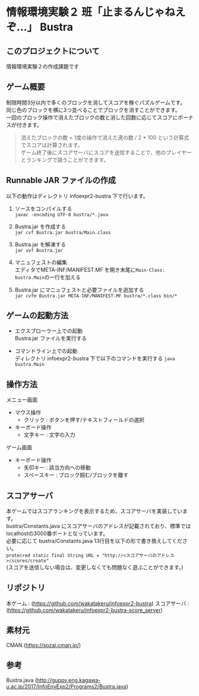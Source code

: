 # 情報環境実験２ 班「止まるんじゃねえぞ…」 Bustra

## このプロジェクトについて
情報環境実験２の作成課題です

## ゲーム概要
制限時間3分以内で多くのブロックを消してスコアを稼ぐパズルゲームです。  
同じ色のブロックを横に3つ並べることでブロックを消すことができます。  
一回のブロック操作で消えたブロックの数と消した回数に応じてスコアにボーナスが付きます。  
> 消えたブロックの数 × 1度の操作で消えた連の数 / 2 * 100 という計算式でスコアは計算されます。  
ゲーム終了後にスコアサーバにスコアを送信することで、他のプレイヤーとランキングで競うことができます。  

## Runnable JAR ファイルの作成
以下の動作はディレクトリ infoexpr2-bustra 下で行います。

1. ソースをコンパイルする  
   `javac -encoding UTF-8 bustra/*.java`

2. Bustra.jar を作成する  
   `jar cvf Bustra.jar bustra/Main.class`

3. Bustra.jar を解凍する  
   `jar xvf Bustra.jar`

4. マニュフェストの編集  
   エディタでMETA-INF/MANIFEST.MF を開き末尾に`Main-Class: bustra.Main`の一行を加える

5. Bustra.jar にマニュフェストと必要ファイルを追加する  
   `jar cvfm Bustra.jar META-INF/MANIFEST.MF bustra/*.class bin/*`

## ゲームの起動方法

  - エクスプローラー上での起動  
    Bustra.jar ファイルを実行する

  - コマンドライン上での起動  
    ディレクトリ infoexpr2-bustra 下で以下のコマンドを実行する
    `java bustra.Main`
 
## 操作方法  
メニュー画面  
  - マウス操作
    - クリック   : ボタンを押す/テキストフィールドの選択
  - キーボード操作
    - 文字キー : 文字の入力

ゲーム画面  
  - キーボード操作  
    - 矢印キー   : 該当方向への移動
    - スペースキー : ブロック掴む/ブロックを離す

## スコアサーバ
本ゲームではスコアランキングを表示するため、スコアサーバを実装しています。  
bustra/Constants.java にスコアサーバのアドレスが記載されており、標準ではlocalhostの3000番ポートとなっています。  
必要に応じて bustra/Constants.java 13行目を以下の形で書き換えしてください。  
`protecred static final String URL = "http://<スコアサーバのアドレス>/scores/create"`  
(スコアを送信しない場合は、変更しなくても問題なく遊ぶことができます。)  

## リポジトリ
本ゲーム   : (https://github.com/wakatakeru/infoexpr2-bustra)
スコアサーバ : (https://github.com/wakatakeru/infoexpr2-bustra-score_server)

## 素材元
CMAN (https://sozai.cman.jp/)

## 参考
Bustra.java (http://guppy.eng.kagawa-u.ac.jp/2017/InfoEnvExp2/Programs2/Bustra.java)
